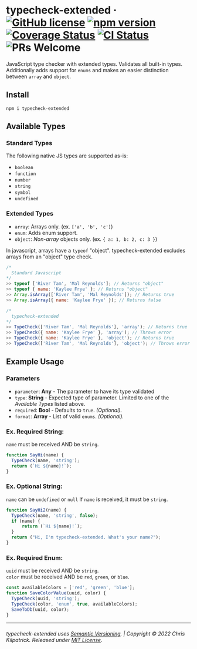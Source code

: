 # typecheck-extended &middot; [![GitHub license](https://img.shields.io/badge/license-MIT-blue.svg)](https://opensource.org/licenses/MIT) [![npm version](https://img.shields.io/npm/v/typecheck-extended.svg?style=flat)](https://www.npmjs.com/package/typecheck-extended) [![Coverage Status](https://img.shields.io/coveralls/kilpatrick/typecheck-extended/master.svg?style=flat)](https://coveralls.io/github/kilpatrick/typecheck-extended?branch=master) [![CI Status](https://img.shields.io/travis/kilpatrick/typecheck-extended.svg)](https://travis-ci.org/kilpatrick/typecheck-extended/) ![PRs Welcome](https://img.shields.io/badge/PRs-welcome-brightgreen.svg)



JavaScript type checker with extended types. Validates all built-in types. Additionally adds support for `enums` and makes an easier distinction between `array` and `object`.   

## Install

`npm i typecheck-extended`

## Available Types

### Standard Types
The following native JS types are supported as-is: 
- `boolean`
- `function`
- `number`
- `string`
- `symbol`
- `undefined`

### Extended Types

- `array`: Arrays only. (ex. `['a', 'b', 'c']`)
- `enum`: Adds enum support.
- `object`: *Non-array* objects only. (ex. `{ a: 1, b: 2, c: 3 }`)

In javascript, arrays have a `typeof` "object". typecheck-extended excludes arrays from an "object" type check.
```javascript
/*
  Standard Javascript
*/
>> typeof ['River Tam', 'Mal Reynolds']; // Returns "object"
>> typeof { name: 'Kaylee Frye' }; // Returns "object"
>> Array.isArray(['River Tam', 'Mal Reynolds']); // Returns true
>> Array.isArray({ name: 'Kaylee Frye' }); // Returns false

/*
  typecheck-extended
*/
>> TypeCheck(['River Tam', 'Mal Reynolds'], 'array'); // Returns true
>> TypeCheck({ name: 'Kaylee Frye' }, 'array'); // Throws error
>> TypeCheck({ name: 'Kaylee Frye' }, 'object'); // Returns true
>> TypeCheck(['River Tam', 'Mal Reynolds'], 'object'); // Throws error

```


## Example Usage


### Parameters
- `parameter`: **Any** - The parameter to have its type validated
- `type`: **String** - Expected type of parameter. Limited to one of the *Available Types* listed above.
- `required`: **Bool** - Defaults to `true`. *(Optional).*
- `format`: **Array** - List of valid `enums`. *(Optional).*


### Ex. Required String:   
`name` must be received AND be `string`. 

```javascript
function SayHi(name) {
  TypeCheck(name, 'string');
  return (`Hi ${name}!`);
}
```
### Ex. Optional String:   
`name` can be `undefined` or `null`
If `name` is received, it must be `string`. 

```javascript
function SayHi2(name) {
  TypeCheck(name, 'string', false);
  if (name) {
      return (`Hi ${name}!`);
  }
  return ("Hi, I'm typecheck-extended. What's your name?");
}
```

### Ex. Required Enum:   
`uuid` must be received AND be `string`.   
`color` must be received AND be `red`, `green`, or `blue`. 
```javascript
const availableColors = ['red', 'green', 'blue'];
function SaveColorValue(uuid, color) {
  TypeCheck(uuid, 'string');
  TypeCheck(color, 'enum', true, availableColors);
  SaveToDb(uuid, color);
}
```


---
###### typecheck-extended uses [Semantic Versioning](https://semver.org). | Copyright © 2022 Chris Kilpatrick. Released under [MIT License](https://opensource.org/licenses/MIT).
